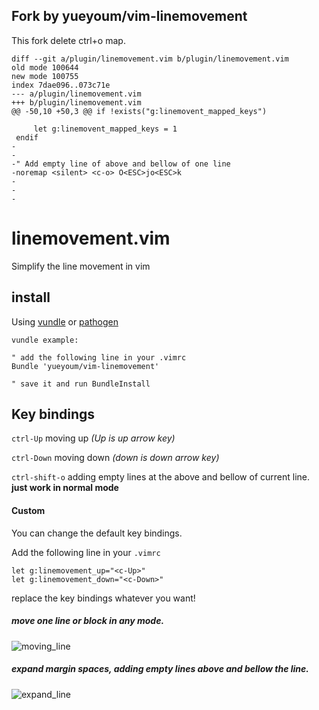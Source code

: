 ## Fork by yueyoum/vim-linemovement
This fork delete ctrl+o map.

```
diff --git a/plugin/linemovement.vim b/plugin/linemovement.vim
old mode 100644
new mode 100755
index 7dae096..073c71e
--- a/plugin/linemovement.vim
+++ b/plugin/linemovement.vim
@@ -50,10 +50,3 @@ if !exists("g:linemovent_mapped_keys")
 
     let g:linemovent_mapped_keys = 1
 endif
-
-
-" Add empty line of above and bellow of one line
-noremap <silent> <c-o> O<ESC>jo<ESC>k
-
-
-
```

# linemovement.vim

Simplify the line movement in vim


## install

Using [vundle](https://github.com/gmarik/vundle)
or [pathogen](https://github.com/tpope/vim-pathogen)

    vundle example:

    " add the following line in your .vimrc
    Bundle 'yueyoum/vim-linemovement'

    " save it and run BundleInstall


## Key bindings

`ctrl-Up` moving up    *(Up is up arrow key)*

`ctrl-Down` moving down   *(down is down arrow key)*

`ctrl-shift-o` adding empty lines at the above and bellow of current line.
**just work in normal mode**


#### Custom

You can change the default key bindings.

Add the following line in your `.vimrc`

    let g:linemovement_up="<c-Up>"
    let g:linemovement_down="<c-Down>"


replace the key bindings whatever you want!


##### move one line or block in any mode.

![moving_line](http://i1297.photobucket.com/albums/ag23/yueyoum/line1_zps05d31091.gif)

##### expand margin spaces, adding empty lines above and bellow the line.

![expand_line](http://i1297.photobucket.com/albums/ag23/yueyoum/line2_zpsfd213adc.gif)

